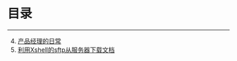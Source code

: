 # 目录
---
4. [产品经理的日常](https://github.com/wq57fan/MyNotes/blob/master/产品经理的日常.md)
7. [利用Xshell的sftp从服务器下载文档](https://github.com/wq57fan/Notes/blob/master/利用Xshell的sftp从服务器下载文档.md)

